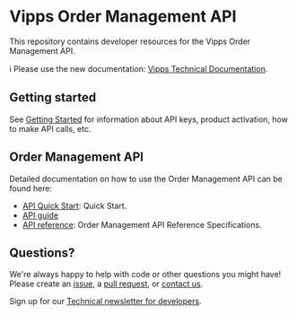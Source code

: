 <!-- START_METADATA
---
title: Introduction
sidebar_position: 1
hide_table_of_contents: true
pagination_next: null
pagination_prev: null

---
END_METADATA -->

# Vipps Order Management API

This repository contains developer resources for the Vipps Order Management API.

<!-- START_COMMENT -->

ℹ️ Please use the new documentation:
[Vipps Technical Documentation](https://vippsas.github.io/vipps-developer-docs/).

<!-- END_COMMENT -->

## Getting started

See
[Getting Started](https://vippsas.github.io/vipps-developer-docs/docs/vipps-developers/vipps-getting-started)
for information about API keys, product activation, how to make API calls, etc.

## Order Management API

Detailed documentation on how to use the Order Management API can be found here:

* [API Quick Start](vipps-order-management-api-quick-start.md): Quick Start.
* [API guide](vipps-order-management-api.md)
* [API reference](https://vippsas.github.io/vipps-developer-docs/api/order-management): Order Management API Reference Specifications.

## Questions?

We're always happy to help with code or other questions you might have!
Please create an [issue](https://github.com/vippsas/vipps-order-management-api/issues),
a [pull request](https://github.com/vippsas/vipps-order-management-api/pulls),
or [contact us](https://vippsas.github.io/vipps-developer-docs/docs/vipps-developers/contact).

Sign up for our [Technical newsletter for developers](https://vippsas.github.io/vipps-developer-docs/docs/vipps-developers/newsletters).
